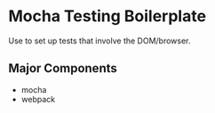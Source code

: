 # Mocha Testing Boilerplate #

Use to set up tests that involve the DOM/browser.

## Major Components ##

- mocha
- webpack
